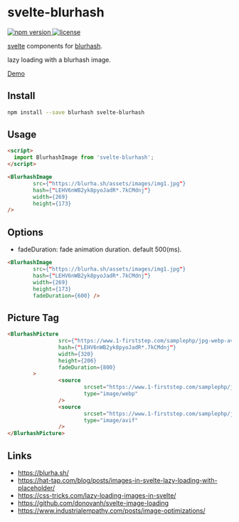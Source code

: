 # svelte-blurhash

<p>
  <a href="https://www.npmjs.com/package/svelte-blurhash">
    <img src="https://img.shields.io/npm/v/svelte-blurhash.svg" alt="npm version">
  </a>
  <a href="https://github.com/h416/svelte-blurhash/blob/master/LICENSE">
    <img src="https://img.shields.io/npm/l/svelte-blurhash.svg" alt="license">
  </a>
</p>

[svelte](https://svelte.dev/) components for [blurhash](https://github.com/woltapp/blurhash).

lazy loading with a blurhash image.

[Demo](https://h416.github.io/svelte-blurhash/demo/)

## Install
```bash
npm install --save blurhash svelte-blurhash
```

## Usage
```html
<script>
  import BlurhashImage from 'svelte-blurhash';
</script>

<BlurhashImage
        src={"https://blurha.sh/assets/images/img1.jpg"}
        hash={"LEHV6nWB2yk8pyoJadR*.7kCMdnj"}
        width={269}
        height={173}
/>

```
## Options

* fadeDuration: fade animation duration. default 500(ms).

```html
<BlurhashImage
        src={"https://blurha.sh/assets/images/img1.jpg"}
        hash={"LEHV6nWB2yk8pyoJadR*.7kCMdnj"}
        width={269}
        height={173}
        fadeDuration={600} />
```

## Picture Tag
```html
<BlurhashPicture
                src={"https://www.1-firststep.com/samplephp/jpg-webp-avif/image/1000.jpg"}
                hash={"LEHV6nWB2yk8pyoJadR*.7kCMdnj"}
                width={320}
                height={206}
                fadeDuration={800}
        >
                <source
                        srcset="https://www.1-firststep.com/samplephp/jpg-webp-avif/image/1000.webp"
                        type="image/webp"
                />
                <source
                        srcset="https://www.1-firststep.com/samplephp/jpg-webp-avif/image/1000.avif"
                        type="image/avif"
                />
</BlurhashPicture>
```

## Links
* https://blurha.sh/
* https://hat-tap.com/blog/posts/images-in-svelte-lazy-loading-with-placeholder/
* https://css-tricks.com/lazy-loading-images-in-svelte/
* https://github.com/donovanh/svelte-image-loading
* https://www.industrialempathy.com/posts/image-optimizations/
